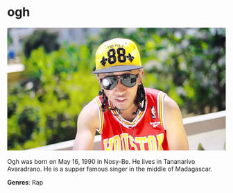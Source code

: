 # ogh

![this is Ogh' s picture](ogh.jpg)

Ogh was born on May 16, 1990 in Nosy-Be. He lives in Tananarivo Avaradrano. He is a supper famous singer in the middle of Madagascar.

**Genres**: Rap
